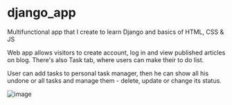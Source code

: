 # django_app
Multifunctional app that I create to learn Django and basics of HTML, CSS &amp; JS

Web app allows visitors to create account, log in and view published articles on blog. There's also Task tab, where users can make their to do list.

User can add tasks to personal task manager, then he can show all his undone or all tasks and manage them - delete, update or change its status.

![image](https://user-images.githubusercontent.com/49252352/204133350-abb82906-a244-4d86-a645-4f6dc8ae439b.png)
